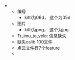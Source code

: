 -
	- 编号
		- kitti为06d， 这个为05d
	- 图片
		- kitti为png， 这个为jpg
	- Tr_imu_to_velo: 信息缺失
	- 缺失calib 100文件
	- 点云文件有7个feature
	-